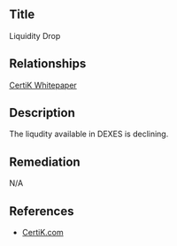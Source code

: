 ## Title 
Liquidity Drop

## Relationships 
[CertiK Whitepaper](https://certik.foundation/whitepaper)

## Description 

The liqudity available in DEXES is declining.  

## Remediation

N/A

## References 
- [CertiK.com](https://certik.com)
